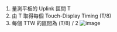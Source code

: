 1.  量測平板的 Uplink 區間 T
2.  由 T 取得每個 Touch-Display Timing (T/8)
3.  每個 TTW 的區間為 (T/8) / 2
![image](http://192.168.55.95:8089/api/faq/images/mpp25_2.png)